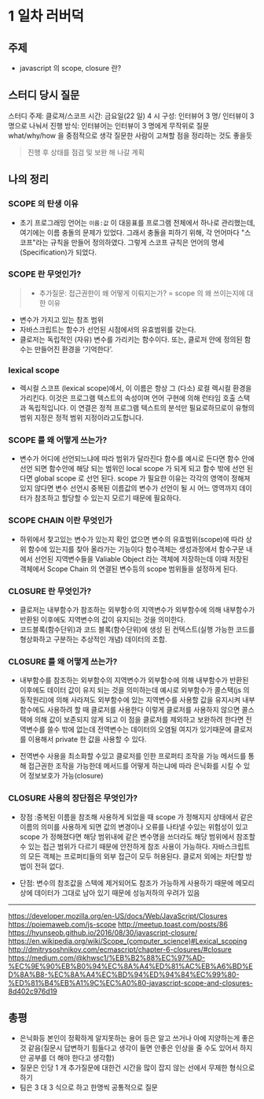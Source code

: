 # 1 일차 러버덕

## 주제

- javascript 의 scope, closure 란?

## 스터디 당시 질문

스터디 주제: 클로져/스코프
시간: 금요일(22 일) 4 시
구성: 인터뷰어 3 명/ 인터뷰이 3 명으로 나눠서 진행
방식: 인터뷰어는 인터뷰이 3 명에게 무작위로 질문
what/why/how 을 중점적으로 생각
질문한 사람이 고쳐할 점을 정리하는 것도 좋을듯

> 진행 후 상태를 점검 및 보완 해 나갈 계획

## 나의 정리

### SCOPE 의 탄생 이유

- 초기 프로그래밍 언어는 `이름:값` 이 대응표를 프로그램 전체에서 하나로 관리했는데, 여기에는 이름 충돌의 문제가 있었다. 그래서 충돌을 피하기 위해, 각 언어마다 "스코프"라는 규칙을 만들어 정의하였다. 그렇게 스코프 규칙은 언어의 명세(Specification)가 되었다.

### SCOPE 란 무엇인가?

> - 추가질문: 접근권한이 왜 어떻게 이뤄지는가? = scope 의 왜 쓰이는지에 대한 이유

- 변수가 가지고 있는 참조 범위
- 자바스크립트는 함수가 선언된 시점에서의 유효범위를 갖는다.
- 클로저는 독립적인 (자유) 변수를 가리키는 함수이다. 또는, 클로저 안에 정의된 함수는 만들어진 환경을 ‘기억한다’.

### lexical scope

- 렉시컬 스코프 (lexical scope)에서, 이 이름은 항상 그 (다소) 로컬 렉시컬 환경을 가리킨다. 이것은 프로그램 텍스트의 속성이며 언어 구현에 의해 런타임 호출 스택과 독립적입니다. 이 연결은 정적 프로그램 텍스트의 분석만 필요로하므로이 유형의 범위 지정은 정적 범위 지정이라고도합니다.

### SCOPE 를 왜 어떻게 쓰는가?

- 변수가 어디에 선언되느냐에 따라 범위가 달라진다 함수를 예시로 든다면 함수 안에 선언 되면 함수안에 해당 되는 범위인 local scope 가 되게 되고 함수 밖에 선언 된다면 global scope 로 선언 된다. scope 가 필요한 이유는 각각의 영역이 정해져 있지 않다면 변수 선언시 중복된 이름값의 변수가 선언이 될 시 어느 영역까지 데이터가 참조하고 할당할 수 있는지 모르기 때문에 필요하다.

### SCOPE CHAIN 이란 무엇인가

- 하위에서 찾고있는 변수가 있는지 확인 없으면 변수의 유효범위(scope)에 따라 상위 함수에 있는지를 찾아 올라가는 기능이다
  함수객체는 생성과정에서 함수구문 내에서 선언된 지역변수들을 Valiable Object 라는 객체에 저장하는데 이때 저장된 객체에서 Scope Chain 의 연결된 변수등의 scope 범위들을 설정하게 된다.

### CLOSURE 란 무엇인가?

- 클로저는 내부함수가 참조하는 외부함수의 지역변수가 외부함수에 의해 내부함수가 반환된 이후에도 지역변수의 값이 유지되는 것을 의미한다.
- 코드블록(함수단위)과 코드 블록(함수단위)에 생성 된 컨텍스트(실행 가능한 코드를 형상화하고 구분하는 추상적인 개념) 데이터의 조합.

### CLOSURE 를 왜 어떻게 쓰는가?

- 내부함수를 참조하는 외부함수의 지역변수가 외부함수에 의해 내부함수가 반환된 이후에도 데이터 값이 유지 되는 것을 의미하는데
  예시로 외부함수가 콜스택(js 의 동작원리)에 의해 사라져도 외부함수에 있는 지역변수를 사용할 값을 유지시켜 내부함수에도 사용하려 할 때 클로저를 사용한다 이렇게 클로저를 사용하지 않으면 콜스택에 의해 값이 보존되지 않게 되고 이 점을 클로저를 제외하고 보완하려 한다면 전역변수를 쓸수 밖에 없는데 전역변수는 데이터의 오염될 여지가 있기때문에 클로저를 이용해서 private 한 값을 사용할 수 있다.

- 전역변수 사용을 최소화할 수있고 클로저를 인한 프로퍼티 조작을 가능 메서드를 통해 접근권한 조작을 가능한데 메서드를 어떻게 하는냐에 따라 은닉화를 시킬 수 있어 정보보호가 가능(closure)

### CLOSURE 사용의 장단점은 무엇인가?

- 장점 :중복된 이름을 참조해 사용하게 되었을 때 scope 가 정해지지 상태에서 같은 이름의 의미를 사용하게 되면 값의 변경이나 오류를 나타낼 수있는 위험성이 있고 scope 가 정해졌다면 해당 범위내에 같은 변수명을 쓰더라도 해당 범위에서 참조할 수 있는 접근 범위가 다르기 때문에 안전하게 참조 사용이 가능하다.
  자바스크립트의 모든 객체는 프로퍼티들의 외부 접근이 모두 허용된다. 클로저 외에는 차단할 방법이 전혀 없다.

- 단점: 변수의 참조값을 스텍에 제거되어도 참조가 가능하게 사용하기 때문에 메모리상에 데이터가 그대로 남아 있기 때문에 성능저하의 우려가 있음

---

https://developer.mozilla.org/en-US/docs/Web/JavaScript/Closures
https://poiemaweb.com/js-scope
http://meetup.toast.com/posts/86
https://hyunseob.github.io/2016/08/30/javascript-closure/
https://en.wikipedia.org/wiki/Scope_(computer_science)#Lexical_scoping
http://dmitrysoshnikov.com/ecmascript/chapter-6-closures/#closure
https://medium.com/@khwsc1/%EB%B2%88%EC%97%AD-%EC%9E%90%EB%B0%94%EC%8A%A4%ED%81%AC%EB%A6%BD%ED%8A%B8-%EC%8A%A4%EC%BD%94%ED%94%84%EC%99%80-%ED%81%B4%EB%A1%9C%EC%A0%80-javascript-scope-and-closures-8d402c976d19

## 총평

- 은닉화등 본인이 정확하게 알지못하는 용어 등은 알고 쓰거나 아에 지양하는게 좋은 것 같음(질문시 답변하기 힘들다고 생각이 들면 안좋은 인상을 줄 수도 있어서 하지만 공부를 더 해야 한다고 생각함)
- 질문은 인당 1 개 추가질문에 대한건 시간을 많이 잡지 않는 선에서 무제한 형식으로 하기
- 팀은 3 대 3 식으로 하고 한명씩 공통적으로 질문
